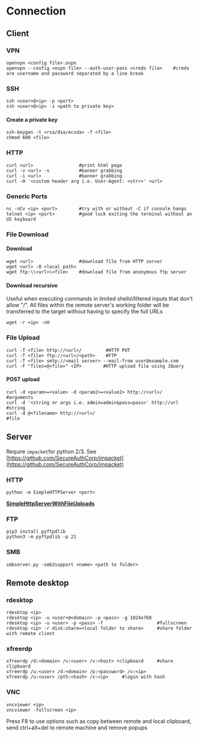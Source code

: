 # Connection

## Client

### VPN

```
openvpn <config file>.ovpn
openvpn --config <ovpn file> --auth-user-pass <creds file>    #creds are username and password separated by a line break
```

### SSH

```
ssh <user>@<ip> -p <port>
ssh <user>@<ip> -i <path to private key>
```

#### Create a private key

```
ssh-keygen -t <rsa/dsa/ecsda> -f <file>
chmod 600 <file>
```

### HTTP

```
curl <url>                 #print html page
curl -v <url> -s           #banner grabbing
curl -i <url>              #banner grabbing
curl -H '<custom header arg i.e. User-Agent: <str>>' <url>
```

### Generic Ports

```
nc -nCv <ip> <port>        #try with or without -C if console hangs
telnet <ip> <port>         #good luck exiting the terminal without an US keyboard
```

### File Download

#### Download

```
wget <url>                 #download file from HTTP server
wget <url> -O <local path>
wget ftp:\\<url>\<file>    #download file from anonymous ftp server
```

#### Download recursive

Useful when executing commands in limited shells\filtered inputs that don't allow "/". All files within the remote server's working folder will be transferred to the target without having to specify the full URLs

```
wget -r <ip> -nH
```

### File Upload

```
curl -T <file> http://<url>/         #HTTP PUT
curl -T <file> ftp://<url>/<path>    #FTP
curl -T <file> smtp://<mail server> --mail-from user@example.com
curl -F "files=@<file>" <IP>        #HTTP upload file using JQuery
```

#### POST upload

```
curl -d <param>=<value> -d <param2>=<value2> http://<url>/        #arguments
curl -d '<string or args i.e. admin=admin&pass=pass>' http://url  #string
curl -d @<filename> http://<url>/                                 #file
```

## Server

Require `impacket`for python 2/3. See [https://github.com/SecureAuthCorp/impacket](https://github.com/SecureAuthCorp/impacket)

### HTTP

```
python -m SimpleHTTPServer <port>
```

[**SimpleHttpServerWithFileUploads**](https://gist.github.com/UniIsland/3346170)

### FTP

```
pip3 install pyftpdlib
python3 -m pyftpdlib -p 21
```

### SMB

```
smbserver.py -smb2support <name> <path to folder>
```

## Remote desktop

### rdesktop

```
rdesktop <ip>
rdesktop <ip> -u <user>@<domain> -p <pass> -g 1024x768
rdesktop <ip> -u <user> -p <pass> -f                    #fullscreen 
rdesktop <ip> -r disk:share=<local folder to share>     #share folder with remote client
```

### xfreerdp

```
xfreerdp /d:<domain> /u:<user> /v:<host> +clipboard     #share clipboard
xfreerdp /u:<user> /d:<domain> /p:<password> /v:<ip>
xfreerdp /u:<user> /pth:<hash> /v:<ip>     #login with hash
```

### VNC

```
vncviewer <ip> 
vncviewer -fullscreen <ip> 
```

Press F8 to use options such as copy between remote and local clipboard, send ctrl+alt+del to remote machine and remove popups

